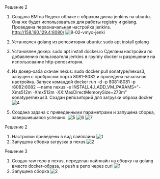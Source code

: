Решение 2
1. Создана ВМ на Яндекс облаке с образом диска jenkins на ubuntu. Она же будет использоваться для работы registry и golang. Проведена первоначальная настройка jenkins. http://158.160.129.4:8080/ ![8-02-vmyc-jenki](https://github.com/user-attachments/assets/6d416fe3-bd80-47db-aea5-2bca8cf02d79)
2. Установлен golang из репозитория ubuntu: sudo apt install golang
3. Установлен докер: sudo apt install docker.io Сделаны настройки по добавлению пользователя jenkins в группу docker и разрешение на использование http-репозитория.
4. Из докер-хаба скачан nexus: sudo docker pull sonatype/nexus3, запущен с пробросом порта 8081-8082 и проведена начальная настройка. Запуск командой docker run -d -p 8081:8081 -p :8082:8082 --name nexus -e INSTALL4J_ADD_VM_PARAMS="-Xms512m -Xmx512m -XX:MaxDirectMemorySize=273m" sonatype/nexus3. Создан репозиторий для загрузки образа docker ![4](https://github.com/user-attachments/assets/55887d10-af4e-46c3-9911-1a492c7702b9)


5. Создана задача с приведенными параметрами и запущена сборка, завершившаяся успешно.
![5](https://github.com/user-attachments/assets/b6a3bab4-4206-4003-93c4-41fb7795033a)
![6](https://github.com/user-attachments/assets/10f205eb-19f4-49e7-8db4-d1f60678c91b)
![7](https://github.com/user-attachments/assets/85deda08-e588-407b-b4ea-539e5ea52653)

Решение 2
1. Настройки приведены в вид пайплайна 
![1](https://github.com/user-attachments/assets/19e02822-0d20-4844-9d98-c55181ced905)
2. Запущена сборка загрузка в nexus
![2](https://github.com/user-attachments/assets/0daa813a-d2dd-4488-9082-55d7ff38d659)


Решение 3
1. Создан raw repo в nexus, переделан пайплайн на сборку на golang вместо docker-образа, и push в репо через curl
![1](https://github.com/user-attachments/assets/13867780-75b3-40a3-8866-819cd1d6158c)
2. Запущена сборка 
![2](https://github.com/user-attachments/assets/8ee2de5b-09a4-48e8-8876-e2b2cba1ac29)
